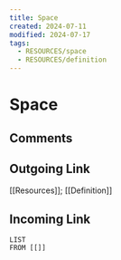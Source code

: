 ```yaml
---
title: Space
created: 2024-07-11
modified: 2024-07-17
tags:
  - RESOURCES/space
  - RESOURCES/definition
---
```

# Space
## Comments

## Outgoing Link
 [[Resources]]; [[Definition]]
## Incoming Link
```dataview
LIST
FROM [[]]
```
